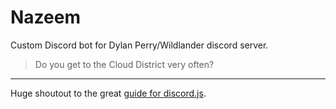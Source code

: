 # Nazeem

Custom Discord bot for Dylan Perry/Wildlander discord server.

> Do you get to the Cloud District very often?

---

Huge shoutout to the great [guide for discord.js](https://discordjs.guide/#before-you-begin).
